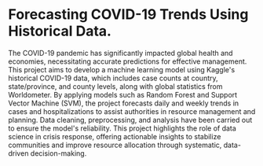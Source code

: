 # Forecasting COVID-19 Trends Using Historical Data.
The COVID-19 pandemic has significantly impacted global health and economies, necessitating accurate predictions for effective management. This project aims to develop a machine learning model using Kaggle's historical COVID-19 data, which includes case counts at country, state/province, and county levels, along with global statistics from Worldometer. By applying models such as Random Forest and Support Vector Machine (SVM), the project forecasts daily and weekly trends in cases and hospitalizations to assist authorities in resource management and planning. Data cleaning, preprocessing, and analysis have been carried out to ensure the model's reliability. This project highlights the role of data science in crisis response, offering actionable insights to stabilize communities and improve resource allocation through systematic, data-driven decision-making.
